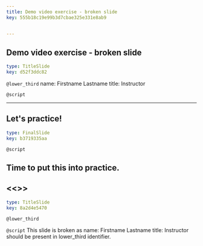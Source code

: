 ```yaml
---
title: Demo video exercise - broken slide
key: 555b18c19e99b3d7cbae325e331e8ab9


---
```

## Demo video exercise - broken slide

```yaml
type: TitleSlide
key: d52f3ddc82
```

`@lower_third`
name: Firstname Lastname
title: Instructor

`@script`



---
## Let's practice!

```yaml
type: FinalSlide
key: b3719335aa
```

`@script`

Time to put this into practice.
---
## <<<New Slide>>>

```yaml
type: TitleSlide
key: 8a2d4e5470
```

`@lower_third`

`@script`
This slide is broken as name: Firstname Lastname title: Instructor should be present in lower_third identifier.
